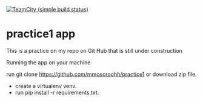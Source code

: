 [![TeamCity (simple build status)](https://img.shields.io/teamcity/http/teamcity.jetbrains.com/s/bt345.svg)]()

# practice1 app
This is a practice on my repo on Git Hub that is still under construction



Running the app on your machine

run git clone https://github.com/mmosoroohh/practice1 or download zip file.
- create a virtualenv venv.
- run pip install -r requirements.txt.


